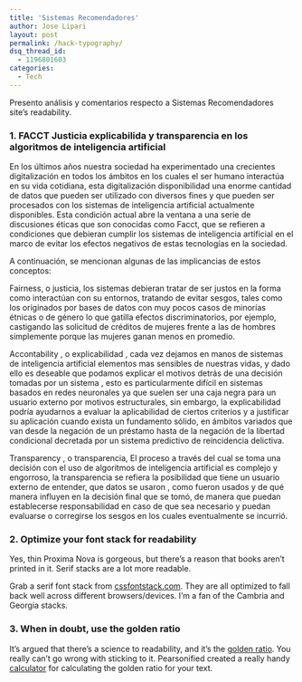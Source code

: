 ```yaml
---
title: 'Sistemas Recomendadores'
author: Jose Lipari
layout: post
permalink: /hack-typography/
dsq_thread_id:
  - 1196801603
categories:
  - Tech
---
```

Presento análisis y comentarios respecto a Sistemas Recomendadores site&#8217;s readability.<!--more-->

### 1. FACCT Justicia explicabilida y transparencia en los algoritmos de inteligencia artificial 

En los últimos años nuestra sociedad ha experimentado una crecientes digitalización en todos los ámbitos en los cuales el ser humano interactúa en su vida cotidiana, esta digitalización disponibilidad una enorme cantidad de datos que pueden ser utilizado con diversos fines y que pueden ser procesados con los sistemas de inteligencia artificial actualmente disponibles. Esta condición actual abre la ventana a una serie de discusiones éticas que son conocidas como Facct, que se refieren a condiciones que debieran cumplir los sistemas de inteligencia artificial en el marco de evitar los efectos negativos de estas tecnologías en la sociedad.

A continuación, se mencionan algunas de las implicancias de estos conceptos:

Fairness, o justicia, los sistemas debieran tratar de ser justos en la forma como interactúan con su entornos, tratando de evitar sesgos, tales como los originados por bases de datos con muy pocos casos de minorías étnicas o de género lo que gatilla efectos discriminatorios, por ejemplo, castigando las solicitud de créditos de mujeres frente a las de hombres simplemente porque las mujeres ganan menos en promedio.

Accontability , o explicabilidad , cada vez dejamos en manos de sistemas de inteligencia artificial elementos mas sensibles de nuestras vidas, y dado ello es deseable que podamos explicar el motivos detrás de una decisión tomadas por un sistema , esto es particularmente difícil en sistemas basados en redes neuronales ya que suelen ser una caja negra para un usuario externo por motivos estructurales, sin embargo, la explicabilidad podría ayudarnos a evaluar la aplicabilidad de ciertos criterios y a justificar su aplicación cuando exista un fundamento sólido, en ámbitos variados que van desde la negación de un préstamo hasta de la negación de la libertad condicional decretada por un sistema predictivo de reincidencia delictiva.

Transparency , o transparencia, El proceso a través del cual se toma una decisión con el uso de algoritmos de inteligencia artificial es complejo y engorroso, la transparencia se refiera la posibilidad que tiene un usuario externo de entender, que datos se usaron , como fueron usados y de qué manera influyen en la decisión final que se tomó, de manera que puedan establecerse responsabilidad en caso de que sea necesario y puedan evaluarse o corregirse los sesgos en los cuales eventualmente se incurrió.




### 2. Optimize your font stack for readability

Yes, thin Proxima Nova is gorgeous, but there’s a reason that books aren’t printed in it. Serif stacks are a lot more readable. 

Grab a serif font stack from [cssfontstack.com][1]. They are all optimized to fall back well across different browsers/devices. I’m a fan of the Cambria and Georgia stacks.

### 3. When in doubt, use the golden ratio

It&#8217;s argued that there’s a science to readability, and it’s the [golden ratio][2]. You really can’t go wrong with sticking to it. Pearsonified created a really handy [calculator][3] for calculating the golden ratio for your text.

 [1]: http://cssfontstack.com
 [2]: http://www.pearsonified.com/2012/01/characters-per-line.php
 [3]: http://www.pearsonified.com/typography
